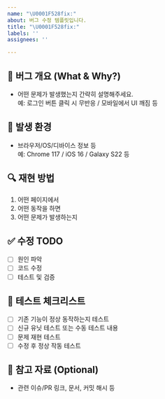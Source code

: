 ```yaml
---
name: "\U0001F528fix:"
about: 버그 수정 템플릿입니다.
title: "\U0001F528fix:"
labels: ''
assignees: ''

---
```


## 🐛 버그 개요 (What & Why?)
- 어떤 문제가 발생했는지 간략히 설명해주세요.  
  예: 로그인 버튼 클릭 시 무반응 / 모바일에서 UI 깨짐 등

## 🧭 발생 환경
- 브라우저/OS/디바이스 정보 등  
  예: Chrome 117 / iOS 16 / Galaxy S22 등

## 🔍 재현 방법
1. 어떤 페이지에서
2. 어떤 동작을 하면
3. 어떤 문제가 발생하는지

## ✅ 수정 TODO
- [ ] 원인 파악
- [ ] 코드 수정
- [ ] 테스트 및 검증

## 🧪 테스트 체크리스트
- [ ] 기존 기능이 정상 동작하는지 테스트
- [ ] 신규 유닛 테스트 또는 수동 테스트 내용
- [ ] 문제 재현 테스트
- [ ] 수정 후 정상 작동 테스트

## 📎 참고 자료 (Optional)
- 관련 이슈/PR 링크, 문서, 커밋 해시 등
